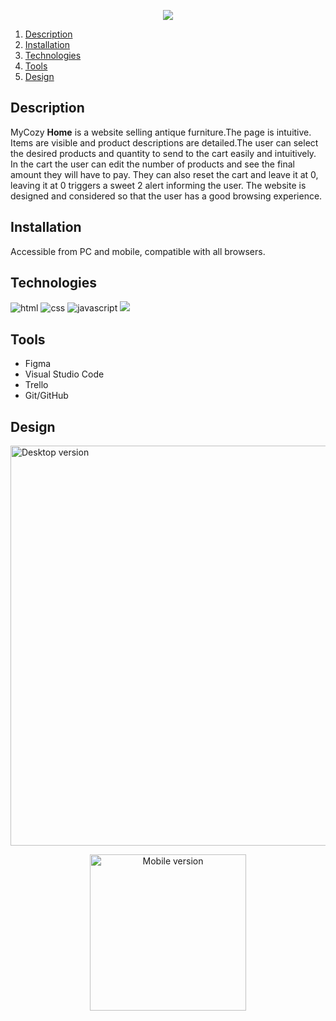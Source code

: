 
<p align="center"> <img src= "https://user-images.githubusercontent.com/116794919/206201196-122f4b2e-595d-4513-9cab-398e96a7de1a.png"></img> </p>


1. [Description](#description)
2. [Installation](#installation)
3. [Technologies](#technologies)
4. [Tools](#tools)
5. [Design](#design)



## Description

<p class = "description">MyCozy <strong>Home</strong> is a website selling antique furniture.The page is intuitive. Items are visible and product descriptions are detailed.The user can select the desired products and quantity to send to the cart easily and intuitively. In the cart the user can edit the number of products and see the final amount they will have to pay. They can also reset the cart and leave it at 0, leaving it at 0 triggers a sweet 2 alert informing the user. The website is designed and considered so that the user has a good browsing experience.

## Installation

<p class ="installation">Accessible from PC and mobile, compatible with all browsers.</p>



## Technologies


<img src= "https://img.shields.io/badge/html5-%23E34F26.svg?style=for-the-badge&logo=html5&logoColor=white" alt = "html"></img>
<img src= "https://img.shields.io/badge/css3-%231572B6.svg?style=for-the-badge&logo=css3&logoColor=white" alt = "css"></img>
<img src= "https://img.shields.io/badge/javascript-%23323330.svg?style=for-the-badge&logo=javascript&logoColor=%23F7DF1E" alt= "javascript"></img>
<img src="https://img.shields.io/badge/sweetalert2-%23E34F26.svg?style=for-the-badge&logo=html5&logoColor=white"></img>

## Tools

<ul>
   <li>Figma</li>
   <li>Visual Studio Code</li>
   <li>Trello</li>
   <li>Git/GitHub</li>
</ul>


## Design
<img width="640" alt="Desktop version" src="https://user-images.githubusercontent.com/116796010/206304635-ea0d7a45-e7e5-461f-8290-f99d0a1ac207.png">

<p align="center"><img width="250" alt="Mobile version" src="https://user-images.githubusercontent.com/116796010/206304419-624ce430-b966-4d88-a02d-735d80cf739d.png"></p>







 
